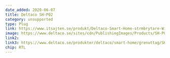 ```yaml
---
date_added: 2020-06-07
title: Deltaco SH-P02
category: unsupported
type: Plug
link: https://www.itsajten.se/produkt/Deltaco-Smart-Home-strmbrytare-WiFi-2xCEE-73-energiversikt
image: https://www.deltaco.se/sites/cdn/PublishingImages/Products/SH-P02.png
link2: 
link3: https://www.deltaco.se/produkter/deltaco/smart-home/grenuttag/SH-P02
chip: RTL
---
```

